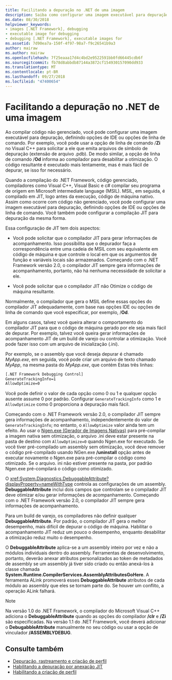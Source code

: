 ```yaml
---
title: Facilitando a depuração no .NET de uma imagem
description: Saiba como configurar uma imagem executável para depuração mais fácil usando o IDE muda e opções de linha de comando.
ms.date: 08/30/2018
helpviewer_keywords:
- images [.NET Framework], debugging
- executable image for debugging
- debugging [.NET Framework], executable images for
ms.assetid: 7d90ea7a-150f-4f97-98a7-f9c26541b9a3
author: mairaw
ms.author: mairaw
ms.openlocfilehash: 7f25eaaa17d4c4bd2e9522591bb0fd66445cdb6f
ms.sourcegitcommit: fb78d8abbdb87144a3872cf154930157090dd933
ms.translationtype: MT
ms.contentlocale: pt-BR
ms.lasthandoff: 09/27/2018
ms.locfileid: "47400654"
---
```

# <a name="making-an-image-easier-to-debug-in-net"></a>Facilitando a depuração no .NET de uma imagem

Ao compilar código não gerenciado, você pode configurar uma imagem executável para depuração, definindo opções de IDE ou opções de linha de comando. Por exemplo, você pode usar a opção de linha de comando /**Zi** no Visual C++ para solicitar a ele que emita arquivos de símbolo de depuração (extensão de arquivo .pdb). De modo similar, a opção de linha de comando /**Od** informa ao compilador para desabilitar a otimização. O código resultante é executado mais lentamente, mas é mais fácil de depurar, se isso for necessário.

Quando a compilação do .NET Framework, código gerenciado, compiladores como Visual C++, Visual Basic e c# compilar seu programa de origem em Microsoft intermediate language (MSIL). MSIL, em seguida, é compilado em JIT, logo antes da execução, código de máquina nativo. Assim como ocorre com código não gerenciado, você pode configurar uma imagem executável para depuração, definindo opções de IDE ou opções de linha de comando. Você também pode configurar a compilação JIT para depuração da mesma forma.

Essa configuração de JIT tem dois aspectos:

- Você pode solicitar que o compilador JIT para gerar informações de acompanhamento. Isso possibilita que o depurador faça a correspondência entre uma cadeia de MSIL com seu equivalente em código de máquina e que controle o local em que os argumentos de função e variáveis locais são armazenados. Começando com o .NET Framework versão 2.0, o compilador JIT sempre gera informações de acompanhamento, portanto, não há nenhuma necessidade de solicitar a ele.

- Você pode solicitar que o compilador JIT não Otimize o código de máquina resultante.

Normalmente, o compilador que gera o MSIL define essas opções do compilador JIT adequadamente, com base nas opções IDE ou opções de linha de comando que você especificar, por exemplo, /**Od**.

Em alguns casos, talvez você queira alterar o comportamento do compilador JIT para que o código de máquina gerado por ele seja mais fácil de depurar. Por exemplo, talvez você queira gerar informações de acompanhamento JIT de um build de varejo ou controlar a otimização. Você pode fazer isso com um arquivo de inicialização (.ini).

Por exemplo, se o assembly que você deseja depurar é chamado *MyApp.exe*, em seguida, você pode criar um arquivo de texto chamado *MyApp*, na mesma pasta do *MyApp.exe*, que contém Estas três linhas:

```txt
[.NET Framework Debugging Control]
GenerateTrackingInfo=1
AllowOptimize=0
```

Você pode definir o valor de cada opção como 0 ou 1 e qualquer opção ausente assume 0 por padrão. Configurar `GenerateTrackingInfo` como 1 e `AllowOptimize` como 0 proporciona a depuração mais fácil.

Começando com o .NET Framework versão 2.0, o compilador JIT sempre gera informações de acompanhamento, independentemente do valor de `GenerateTrackingInfo`; no entanto, o `AllowOptimize` valor ainda tem um efeito. Ao usar o [Ngen.exe (Gerador de Imagens Nativas)](../../../docs/framework/tools/ngen-exe-native-image-generator.md) para pré-compilar a imagem nativa sem otimização, o arquivo .ini deve estar presente na pasta de destino com `AllowOptimize=0` quando Ngen.exe for executado. Se você tiver pré-compilado um assembly sem otimização, você deve remover o código pré-compilado usando NGen.exe **/uninstall** opção antes de executar novamente o Ngen.exe para pré-compilar o código como otimizado. Se o arquivo. ini não estiver presente na pasta, por padrão Ngen.exe pré-compilará o código como otimizado.

O <xref:System.Diagnostics.DebuggableAttribute?displayProperty=nameWithType> controla as configurações de um assembly. **DebuggableAttribute** inclui dois campos que controlam se o compilador JIT deve otimizar e/ou gerar informações de acompanhamento. Começando com o .NET Framework versão 2.0, o compilador JIT sempre gera informações de acompanhamento.

Para um build de varejo, os compiladores não definir qualquer **DebuggableAttribute**. Por padrão, o compilador JIT gera o melhor desempenho, mais difícil de depurar o código de máquina. Habilitar o acompanhamento JIT reduz um pouco o desempenho, enquanto desabilitar a otimização reduz muito o desempenho.

O **DebuggableAttribute** aplica-se a um assembly inteiro por vez e não a módulos individuais dentro do assembly. Ferramentas de desenvolvimento, portanto, deverão anexar atributos personalizados ao token de metadados de assembly se um assembly já tiver sido criado ou então anexá-los à classe chamada **System.Runtime.CompilerServices.AssemblyAttributesGoHere**. A ferramenta ALink promoverá esses **DebuggableAttribute** atributos de cada módulo ao assembly que eles se tornam parte do. Se houver um conflito, a operação ALink falhará.

> [!NOTE]
> Na versão 1.0 do .NET Framework, o compilador do Microsoft Visual C++ adiciona o **DebuggableAttribute** quando as opções do compilador **/clr** e **/Zi** são especificadas. Na versão 1.1 do .NET Framework, você deverá adicionar o **DebugabbleAttribute** manualmente no seu código ou usar a opção de vinculador **/ASSEMBLYDEBUG**.

## <a name="see-also"></a>Consulte também

- [Depuração, rastreamento e criação de perfil](../../../docs/framework/debug-trace-profile/index.md)
- [Habilitando a depuração por anexação JIT](../../../docs/framework/debug-trace-profile/enabling-jit-attach-debugging.md)
- [Habilitando a criação de perfil](https://docs.microsoft.com/previous-versions/dotnet/netframework-4.0/s5ec0es1(v=vs.100))
